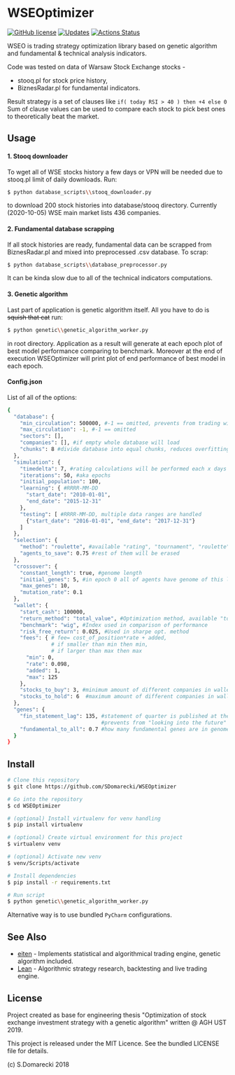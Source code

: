 # WSEOptimizer

[![GitHub license](https://img.shields.io/github/license/Naereen/StrapDown.js.svg)](https://github.com/Naereen/StrapDown.js/blob/master/LICENSE)
[![Updates](https://pyup.io/repos/github/SDomarecki/WSEOptimizer/shield.svg)](https://pyup.io/repos/github/SDomarecki/WSEOptimizer/)
[![Actions Status](https://github.com/SDomarecki/WSEOptimizer/workflows/Python%20application/badge.svg)](https://github.com/SDomarecki/WSEOptimizer/actions)

WSEO is trading strategy optimization library based on genetic algorithm and fundamental & technical analysis indicators.

Code was tested on data of Warsaw Stock Exchange stocks -
- stooq.pl for stock price history,
- BiznesRadar.pl for fundamental indicators.

Result strategy is a set of clauses like `if( today RSI > 40 ) then +4 else 0`\
Sum of clause values can be used to compare each stock to pick best ones to theoretically beat the market.

## Usage

#### 1. Stooq downloader
To wget all of WSE stocks history a few days or VPN will be needed due to stooq.pl limit of daily downloads.
Run:
```bash
$ python database_scripts\\stooq_downloader.py
```
to download 200 stock histories into database/stooq directory.
Currently (2020-10-05) WSE main market lists 436 companies.

#### 2. Fundamental database scrapping

If all stock histories are ready, fundamental data can be scrapped from BiznesRadar.pl and mixed into preprocessed .csv database.
To scrap:
```bash
$ python database_scripts\\database_preprocessor.py
```
It can be kinda slow due to all of the technical indicators computations.

#### 3. Genetic algorithm
Last part of application is genetic algorithm itself.
All you have to do is ~~squish that cat~~ run:
```bash
$ python genetic\\genetic_algorithm_worker.py
```
in root directory.
Application as a result will generate at each epoch plot of best model performance comparing to benchmark.
Moreover at the end of execution WSEOptimizer will print plot of end performance of best model in each epoch.

#### Config.json
List of all of the options:
```bash
{
  "database": {
    "min_circulation": 500000, #-1 == omitted, prevents from trading with penny stocks-like companies
    "max_circulation": -1, #-1 == omitted
    "sectors": [],
    "companies": [], #if empty whole database will load
    "chunks": 8 #divide database into equal chunks, reduces overfitting
  },
  "simulation": {
    "timedelta": 7, #rating calculations will be performed each x days
    "iterations": 50, #aka epochs
    "initial_population": 100,
    "learning": { #RRRR-MM-DD
      "start_date": "2010-01-01",
      "end_date": "2015-12-31"
    },
    "testing": [ #RRRR-MM-DD, multiple data ranges are handled
      {"start_date": "2016-01-01", "end_date": "2017-12-31"}
    ]
  },
  "selection": {
    "method": "roulette", #available "rating", "tournament", "roulette"
    "agents_to_save": 0.75 #rest of them will be erased
  },
  "crossover": {
    "constant_length": true, #genome length
    "initial_genes": 5, #in epoch 0 all of agents have genome of this length
    "max_genes": 10,
    "mutation_rate": 0.1
  },
  "wallet": {
    "start_cash": 100000,
    "return_method": "total_value", #Optimization method, available "total_value" & "sharpe"
    "benchmark": "wig", #Index used in comparison of performance
    "risk_free_return": 0.025, #Used in sharpe opt. method
    "fees": { # fee= cost_of_position*rate + added,
              # if smaller than min then min,
              # if larger than max then max
      "min": 0,
      "rate": 0.098,
      "added": 1,
      "max": 125
    },
    "stocks_to_buy": 3, #minimum amount of different companies in wallet
    "stocks_to_hold": 6  #maximum amount of different companies in wallet
  },
  "genes": {
    "fin_statement_lag": 135, #statement of quarter is published at the end of quarter plus x days
                              #prevents from "looking into the future"
    "fundamental_to_all": 0.7 #how many fundamental genes are in genome, from 0.0 to 1.0
  }
}
```
## Install

```bash
# Clone this repository
$ git clone https://github.com/SDomarecki/WSEOptimizer

# Go into the repository
$ cd WSEOptimizer

# (optional) Install virtualenv for venv handling
$ pip install virtualenv

# (optional) Create virtual environment for this project
$ virtualenv venv

# (optional) Activate new venv
$ venv/Scripts/activate

# Install dependencies
$ pip install -r requirements.txt

# Run script
$ python genetic\\genetic_algorithm_worker.py
```

Alternative way is to use bundled `PyCharm` configurations.

## See Also

- [eiten](https://github.com/tradytics/eiten) - Implements statistical and algorithmical trading engine, genetic algorithm included.
- [Lean](https://github.com/QuantConnect/Lean) - Algorithmic strategy research, backtesting and live trading engine.

## License

Project created as base for engineering thesis "Optimization of stock exchange investment strategy with a genetic algorithm" written @ AGH UST 2019.

This project is released under the MIT Licence. See the bundled LICENSE file for details.

(c) S.Domarecki 2018
